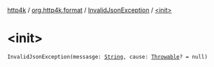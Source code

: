 [http4k](../../index.md) / [org.http4k.format](../index.md) / [InvalidJsonException](index.md) / [&lt;init&gt;](./-init-.md)

# &lt;init&gt;

`InvalidJsonException(messasge: `[`String`](https://kotlinlang.org/api/latest/jvm/stdlib/kotlin/-string/index.html)`, cause: `[`Throwable`](https://kotlinlang.org/api/latest/jvm/stdlib/kotlin/-throwable/index.html)`? = null)`